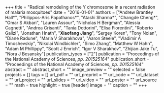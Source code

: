 +++
title = "Radical remodeling of the Y chromosome in a recent radiation of malaria mosquitoes"
date = "2016-01-01"
authors = ["Andrew Brantley Hall&ast;", "Philippos-Aris Papathanos&ast;", "Atashi Sharma&ast;", "Changde Cheng&ast;", "Omar S Akbari", "Lauren Assour", "Nicholas H Bergman", "Alessia Cagnetti", "Andrea Crisanti", "Tania Dottorini", "Elisa Fiorentini", "Roberto Galizi", "Jonathan Hnath", "**Xiaofang Jiang**", "Sergey Koren", "Tony Nolan", "Diane Radune", "Maria V Sharakhova", "Aaron Steele", "Vladimir A Timoshevskiy", "Nikolai Windbichler", "Simo Zhang", "Matthew W Hahn", "Adam M Phillippy", "Scott J Emrich", "Igor V Sharakhov", "Zhijian Jake Tu", "Nora J Besansky"]
publication_types = ["2"]
publication = "Proceedings of the National Academy of Sciences, _pp. 201525164_"
publication_short = "Proceedings of the National Academy of Sciences, _pp. 201525164_"
abstract = ""
abstract_short = ""
image_preview = ""
selected = false
projects = []
tags = []
url_pdf = ""
url_preprint = ""
url_code = ""
url_dataset = ""
url_project = ""
url_slides = ""
url_video = ""
url_poster = ""
url_source = ""
math = true
highlight = true
[header]
image = ""
caption = ""
+++
